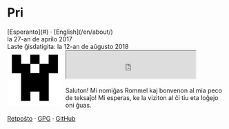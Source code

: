 Pri
===

<div class="center">[Esperanto](#) · [English](/en/about/)</div>
<div class="center">la 27-an de aprilo 2017</div>
<div class="center">Laste ĝisdatigita: la 12-an de aŭgusto 2018</div>

<img style="margin-right: 0.5em; margin-bottom: 0.5em;" src="/bil/identicon.png" alt="identicon.png" title="Ve!" align="left" />

<div class="center">
<iframe src="https://drive.google.com/file/d/1cv8b6eqCBTI6IhxJLxj-HkzP2GMxxXnh/preview" height="64"></iframe>
</div>

Saluton! Mi nomiĝas Rommel kaj bonvenon al mia peco de teksaĵo! Mi esperas, ke la viziton al ĉi tiu
eta loĝejo oni ĝuas.

[Retpoŝto](mailto:ebzzry@ebzzry.io) · [GPG](/dat/ebzzry.pub.asc) · [GitHub](https://github.com/ebzzry)
